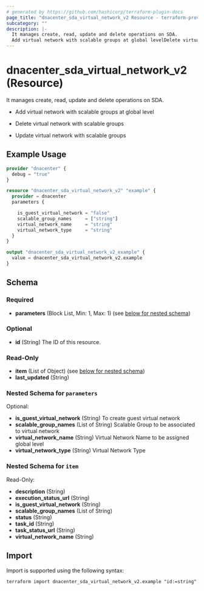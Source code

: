 ```yaml
---
# generated by https://github.com/hashicorp/terraform-plugin-docs
page_title: "dnacenter_sda_virtual_network_v2 Resource - terraform-provider-dnacenter"
subcategory: ""
description: |-
  It manages create, read, update and delete operations on SDA.
  Add virtual network with scalable groups at global levelDelete virtual network with scalable groupsUpdate virtual network with scalable groups
---
```


# dnacenter_sda_virtual_network_v2 (Resource)

It manages create, read, update and delete operations on SDA.

- Add virtual network with scalable groups at global level

- Delete virtual network with scalable groups

- Update virtual network with scalable groups

## Example Usage

```terraform
provider "dnacenter" {
  debug = "true"
}

resource "dnacenter_sda_virtual_network_v2" "example" {
  provider = dnacenter
  parameters {

    is_guest_virtual_network = "false"
    scalable_group_names     = ["string"]
    virtual_network_name     = "string"
    virtual_network_type     = "string"
  }
}

output "dnacenter_sda_virtual_network_v2_example" {
  value = dnacenter_sda_virtual_network_v2.example
}
```

<!-- schema generated by tfplugindocs -->
## Schema

### Required

- **parameters** (Block List, Min: 1, Max: 1) (see [below for nested schema](#nestedblock--parameters))

### Optional

- **id** (String) The ID of this resource.

### Read-Only

- **item** (List of Object) (see [below for nested schema](#nestedatt--item))
- **last_updated** (String)

<a id="nestedblock--parameters"></a>
### Nested Schema for `parameters`

Optional:

- **is_guest_virtual_network** (String) To create guest virtual network
- **scalable_group_names** (List of String) Scalable Group to be associated to virtual network
- **virtual_network_name** (String) Virtual Network Name to be assigned  global level
- **virtual_network_type** (String) Virtual Network Type


<a id="nestedatt--item"></a>
### Nested Schema for `item`

Read-Only:

- **description** (String)
- **execution_status_url** (String)
- **is_guest_virtual_network** (String)
- **scalable_group_names** (List of String)
- **status** (String)
- **task_id** (String)
- **task_status_url** (String)
- **virtual_network_name** (String)

## Import

Import is supported using the following syntax:

```shell
terraform import dnacenter_sda_virtual_network_v2.example "id:=string"
```
